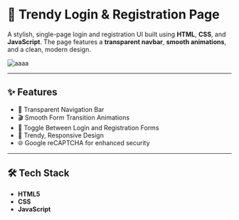 # 💫 Trendy Login & Registration Page

A stylish, single-page login and registration UI built using **HTML**, **CSS**, and **JavaScript**. The page features a **transparent navbar**, **smooth animations**, and a clean, modern design.

![aaaa](https://github.com/user-attachments/assets/66848ea4-4f7e-4bed-a892-bdc1ee346614)


---

## ✨ Features

- 🧭 Transparent Navigation Bar
- 🎬 Smooth Form Transition Animations
- 🔁 Toggle Between Login and Registration Forms
- 🎨 Trendy, Responsive Design
- 🌐 Google reCAPTCHA for enhanced security

---

## 🛠️ Tech Stack

- **HTML5**
- **CSS**
- **JavaScript**

